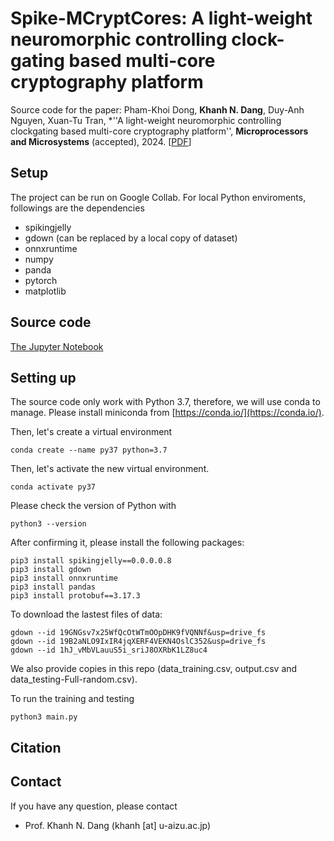 # Spike-MCryptCores: A light-weight neuromorphic controlling clock-gating based multi-core cryptography platform

Source code for the paper: Pham-Khoi Dong, **Khanh N. Dang**,  Duy-Anh Nguyen, Xuan-Tu Tran, *''A light-weight neuromorphic controlling clockgating based multi-core cryptography platform'', **Microprocessors and Microsystems** (accepted), 2024. \[[PDF](https://doi.org/10.1016/j.micpro.2024.105040)\]

## Setup

The project can be run on Google Collab.
For local Python enviroments, followings are the dependencies

- spikingjelly
- gdown (can be replaced by a local copy of dataset)
- onnxruntime
- numpy
- panda
- pytorch
- matplotlib

## Source code

[The Jupyter Notebook](aes_snn_flow.ipynb)


## Setting up

The source code only work with Python 3.7, therefore, we will use conda to manage.
Please install miniconda from [https://conda.io/](https://conda.io/).

Then, let's create a virtual environment

```
conda create --name py37 python=3.7
```

Then, let's activate the new virtual environment.

```
conda activate py37
```

Please check the version of Python with

```
python3 --version
```

After confirming it, please install the following packages:

```
pip3 install spikingjelly==0.0.0.0.8
pip3 install gdown
pip3 install onnxruntime
pip3 install pandas
pip3 install protobuf==3.17.3
```

To download the lastest files of data:

```
gdown --id 19GNGsv7x25WfQcOtWTmOOpDHK9fVQNNf&usp=drive_fs
gdown --id 19B2aNLO9IxIR4jqXERF4VEKN4OslC352&usp=drive_fs
gdown --id 1hJ_vMbVLauuS5i_sriJ8OXRbK1LZ8uc4
```

We also provide copies in this repo (data_training.csv, output.csv and data_testing-Full-random.csv).


To run the training and testing

```
python3 main.py
```

## Citation



## Contact

If you have any question, please contact

- Prof. Khanh N. Dang (khanh \[at\] u-aizu.ac.jp)
